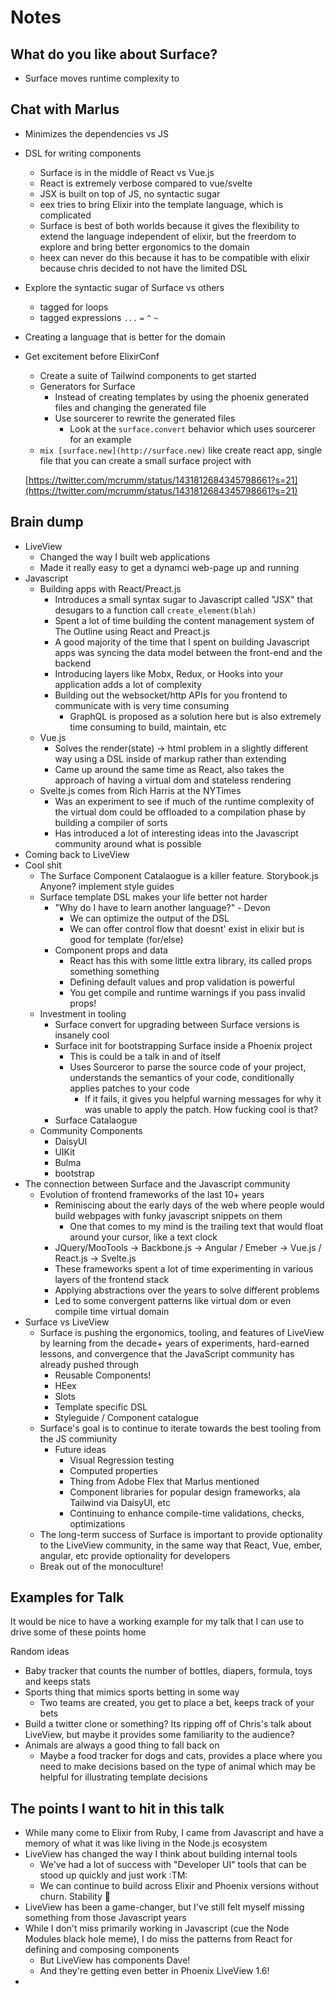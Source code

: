 # Notes

## What do you like about Surface?
- Surface moves runtime complexity to 


## Chat with Marlus

- Minimizes the dependencies vs JS
- DSL for writing components
    - Surface is in the middle of React vs Vue.js
    - React is extremely verbose compared to vue/svelte
    - JSX is built on top of JS, no syntactic sugar
    - eex tries to bring Elixir into the template language, which is complicated
    - Surface is best of both worlds because it gives the flexibility to extend the language independent of elixir, but the freerdom to explore and bring better ergonomics to the domain
    - heex can never do this because it has to be compatible with elixir because chris decided to not have the limited DSL
- Explore the syntactic sugar of Surface vs others
    - tagged for loops
    - tagged expressions `...` `=` `^` `~`
- Creating a language that is better for the domain
- Get excitement before ElixirConf
    - Create a suite of Tailwind components to get started
    - Generators for Surface
        - Instead of creating templates by using the phoenix generated files and changing the generated file
        - Use sourcerer to rewrite the generated files
            - Look at the `surface.convert` behavior which uses sourcerer for an example
    - `mix [surface.new](http://surface.new)` like create react app, single file that you can create a small surface project with

    [https://twitter.com/mcrumm/status/1431812684345798661?s=21](https://twitter.com/mcrumm/status/1431812684345798661?s=21)


## Brain dump
* LiveView
  * Changed the way I built web applications
  * Made it really easy to get a dynamci web-page up and running
* Javascript 
  * Building apps with React/Preact.js
    * Introduces a small syntax sugar to Javascript called "JSX" that desugars to a function call `create_element(blah)`
    * Spent a lot of time building the content management system of The Outline using React and Preact.js
    * A good majority of the time that I spent on building Javascript apps was syncing the data model between the front-end and the backend
    * Introducing layers like Mobx, Redux, or Hooks into your application adds a lot of complexity
    * Building out the websocket/http APIs for you frontend to communicate with is very time consuming 
      * GraphQL is proposed as a solution here but is also extremely time consuming to build, maintain, etc
  * Vue.js
    * Solves the render(state) -> html problem in a slightly different way using a DSL inside of markup rather than extending
    * Came up around the same time as React, also takes the approach of having a virtual dom and stateless rendering
  * Svelte.js comes from Rich Harris at the NYTimes
    * Was an experiment to see if much of the runtime complexity of the virtual dom could be offloaded to a compilation phase by building a compiler of sorts
    * Has introduced a lot of interesting ideas into the Javascript community around what is possible
* Coming back to LiveView
* Cool shit
  * The Surface Component Catalaogue is a killer feature. Storybook.js Anyone? implement style guides
  * Surface template DSL makes your life better not harder
    * "Why do I have to learn another language?" - Devon
      * We can optimize the output of the DSL
      * We can offer control flow that doesnt' exist in elixir but is good for template (for/else)
    * Component props and data
      * React has this with some little extra library, its called props something something
      * Defining default values and prop validation is powerful
      * You get compile and runtime warnings if you pass invalid props!
  * Investment in tooling
    * Surface convert for upgrading between Surface versions is insanely cool
    * Surface init for bootstrapping Surface inside a Phoenix project
      * This is could be a talk in and of itself
      * Uses Sourceror to parse the source code of your project, understands the semantics of your code, conditionally applies patches to your code
        * If it fails, it gives you helpful warning messages for why it was unable to apply the patch. How fucking cool is that?
    * Surface Catalaogue
  * Community Components
    * DaisyUI
    * UIKit
    * Bulma
    * bootstrap
* The connection between Surface and the Javascript community
  * Evolution of frontend frameworks of the last 10+ years
    * Reminiscing about the early days of the web where people would build webpages with funky javascript snippets on them
      * One that comes to my mind is the trailing text that would float around your cursor, like a text clock
    * JQuery/MooTools -> Backbone.js -> Angular / Emeber -> Vue.js / React.js -> Svelte.js
    * These frameworks spent a lot of time experimenting in various layers of the frontend stack
    * Applying abstractions over the years to solve different problems
    * Led to some convergent patterns like virtual dom or even compile time virtual domain
* Surface vs LiveView
  * Surface is pushing the ergonomics, tooling, and features of LiveView by learning from the decade+ years of experiments, hard-earned lessons, and convergence that the JavaScript community has already pushed through
    * Reusable Components!
    * HEex
    * Slots
    * Template specific DSL
    * Styleguide / Component catalogue
  * Surface's goal is to continue to iterate towards the best tooling from the JS commiunity
    * Future ideas
      * Visual Regression testing
      * Computed properties
      * Thing from Adobe Flex that Marlus mentioned
      * Component libraries for popular design frameworks, ala Tailwind via DaisyUI, etc
      * Continuing to enhance compile-time validations, checks, optimizations
  * The long-term success of Surface is important to provide optionality to the LiveView community, in the same way that React, Vue, ember, angular, etc provide optionality for developers 
  * Break out of the monoculture!
      

## Examples for Talk
It would be nice to have a working example for my talk that I can use to drive some of these points home

Random ideas
* Baby tracker that counts the number of bottles, diapers, formula, toys and keeps stats
* Sports thing that mimics sports betting in some way
  * Two teams are created, you get to place a bet, keeps track of your bets
* Build a twitter clone or something? Its ripping off of Chris's talk about LiveView, but maybe it provides some familiarity to the audience?
* Animals are always a good thing to fall back on
  * Maybe a food tracker for dogs and cats, provides a place where you need to make decisions based on the type of animal which may be helpful for illustrating template decisions
        
       
     
## The points I want to hit in this talk
* While many come to Elixir from Ruby, I came from Javascript and have a memory of what it was like living in the Node.js ecosystem
* LiveView has changed the way I think about building internal tools
  * We've had a lot of success with "Developer UI" tools that can be stood up quickly and just work :TM:
  * We can continue to build across Elixir and Phoenix versions without churn. Stability :muscle:
* LiveView has been a game-changer, but I've still felt myself missing something from those Javascript years
* While I don't miss primarily working in Javascript (cue the Node Modules black hole meme), I do miss the patterns from React for defining and composing components
  * But LiveView has components Dave!
  * And they're getting even better in Phoenix LiveView 1.6!
* 
  
